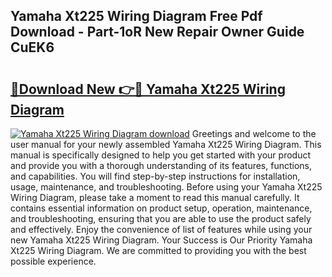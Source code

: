 ## Yamaha Xt225 Wiring Diagram Free Pdf Download - Part-1oR New Repair Owner Guide CuEK6

# <h2><a href="http://dfies81.blite.top/?on=Yamaha+Xt225+Wiring+Diagram">🔗Download New 👉🔴 Yamaha Xt225 Wiring Diagram</a></h2>

[![Yamaha Xt225 Wiring Diagram download](https://i.imgur.com/lujVjoI.png)](http://dfies81.blite.top/?on=Yamaha+Xt225+Wiring+Diagram)
Greetings and welcome to the user manual for your newly assembled Yamaha Xt225 Wiring Diagram. This manual is specifically designed to help you get started with your product and provide you with a thorough understanding of its features, functions, and capabilities. You will find step-by-step instructions for installation, usage, maintenance, and troubleshooting. Before using your Yamaha Xt225 Wiring Diagram, please take a moment to read this manual carefully. It contains essential information on product setup, operation, maintenance, and troubleshooting, ensuring that you are able to use the product safely and effectively. Enjoy the convenience of list of features while using your new Yamaha Xt225 Wiring Diagram. Your Success is Our Priority Yamaha Xt225 Wiring Diagram. We are committed to providing you with the best possible experience.
